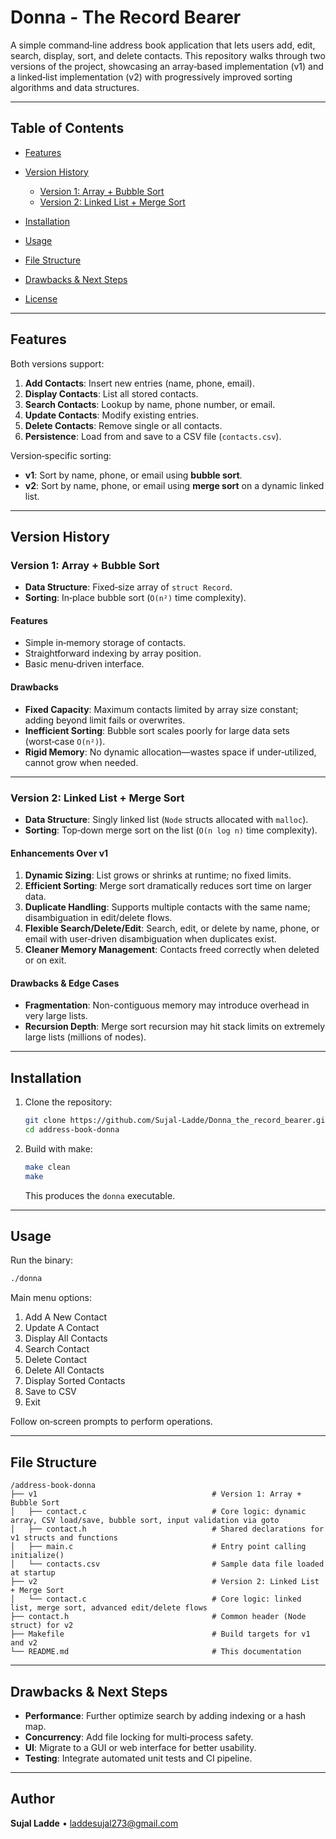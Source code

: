 # Donna - The Record Bearer

A simple command‑line address book application that lets users add, edit, search, display, sort, and delete contacts. This repository walks through two versions of the project, showcasing an array‑based implementation (v1) and a linked‑list implementation (v2) with progressively improved sorting algorithms and data structures.

---

## Table of Contents

* [Features](#features)
* [Version History](#version-history)

  * [Version 1: Array + Bubble Sort](#version-1-array--bubble-sort)
  * [Version 2: Linked List + Merge Sort](#version-2-linked-list--merge-sort)
* [Installation](#installation)
* [Usage](#usage)
* [File Structure](#file-structure)
* [Drawbacks & Next Steps](#drawbacks--next-steps)
* [License](#license)

---

## Features

Both versions support:

1. **Add Contacts**: Insert new entries (name, phone, email).
2. **Display Contacts**: List all stored contacts.
3. **Search Contacts**: Lookup by name, phone number, or email.
4. **Update Contacts**: Modify existing entries.
5. **Delete Contacts**: Remove single or all contacts.
6. **Persistence**: Load from and save to a CSV file (`contacts.csv`).

Version‑specific sorting:

* **v1**: Sort by name, phone, or email using **bubble sort**.
* **v2**: Sort by name, phone, or email using **merge sort** on a dynamic linked list.

---

## Version History

### Version 1: Array + Bubble Sort

* **Data Structure**: Fixed‑size array of `struct Record`.
* **Sorting**: In‑place bubble sort (`O(n²)` time complexity).

#### Features

* Simple in‑memory storage of contacts.
* Straightforward indexing by array position.
* Basic menu‑driven interface.

#### Drawbacks

* **Fixed Capacity**: Maximum contacts limited by array size constant; adding beyond limit fails or overwrites.
* **Inefficient Sorting**: Bubble sort scales poorly for large data sets (worst‑case `O(n²)`).
* **Rigid Memory**: No dynamic allocation—wastes space if under‑utilized, cannot grow when needed.

---

### Version 2: Linked List + Merge Sort

* **Data Structure**: Singly linked list (`Node` structs allocated with `malloc`).
* **Sorting**: Top‑down merge sort on the list (`O(n log n)` time complexity).

#### Enhancements Over v1

1. **Dynamic Sizing**: List grows or shrinks at runtime; no fixed limits.
2. **Efficient Sorting**: Merge sort dramatically reduces sort time on larger data.
3. **Duplicate Handling**: Supports multiple contacts with the same name; disambiguation in edit/delete flows.
4. **Flexible Search/Delete/Edit**: Search, edit, or delete by name, phone, or email with user‑driven disambiguation when duplicates exist.
5. **Cleaner Memory Management**: Contacts freed correctly when deleted or on exit.

#### Drawbacks & Edge Cases

* **Fragmentation**: Non-contiguous memory may introduce overhead in very large lists.
* **Recursion Depth**: Merge sort recursion may hit stack limits on extremely large lists (millions of nodes).

---

## Installation

1. Clone the repository:

   ```bash
   git clone https://github.com/Sujal-Ladde/Donna_the_record_bearer.git
   cd address-book-donna
   ```
2. Build with make:

   ```bash
   make clean
   make
   ```
   This produces the `donna` executable.

---

## Usage

Run the binary:

```bash
./donna
```

Main menu options:

1. Add A New Contact
2. Update A Contact
3. Display All Contacts
4. Search Contact
5. Delete Contact
6. Delete All Contacts
7. Display Sorted Contacts
8. Save to CSV
9. Exit

Follow on‑screen prompts to perform operations.

---

## File Structure

```
/address-book-donna
├── v1                                       # Version 1: Array + Bubble Sort
│   ├── contact.c                            # Core logic: dynamic array, CSV load/save, bubble sort, input validation via goto
│   ├── contact.h                            # Shared declarations for v1 structs and functions
│   ├── main.c                               # Entry point calling initialize()
│   └── contacts.csv                         # Sample data file loaded at startup
├── v2                                       # Version 2: Linked List + Merge Sort
│   └── contact.c                            # Core logic: linked list, merge sort, advanced edit/delete flows
├── contact.h                                # Common header (Node struct) for v2
├── Makefile                                 # Build targets for v1 and v2
└── README.md                                # This documentation
```

---

## Drawbacks & Next Steps

* **Performance**: Further optimize search by adding indexing or a hash map.
* **Concurrency**: Add file locking for multi‑process safety.
* **UI**: Migrate to a GUI or web interface for better usability.
* **Testing**: Integrate automated unit tests and CI pipeline.

---

## Author

**Sujal Ladde** • [laddesujal273@gmail.com](mailto:laddesujal273@gmail.com)
